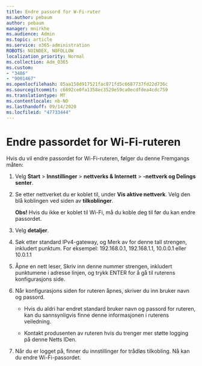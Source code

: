 ```yaml
---
title: Endre passord for W-Fi-ruter
ms.author: pebaum
author: pebaum
manager: mnirkhe
ms.audience: Admin
ms.topic: article
ms.service: o365-administration
ROBOTS: NOINDEX, NOFOLLOW
localization_priority: Normal
ms.collection: Adm_O365
ms.custom:
- "3486"
- "9001467"
ms.openlocfilehash: 85aa158d917521fac871fd5c6687737fd22d736c
ms.sourcegitcommit: c6692ce0fa1358ec3529e59ca0ecdfdea4cdc759
ms.translationtype: MT
ms.contentlocale: nb-NO
ms.lasthandoff: 09/14/2020
ms.locfileid: "47733444"
---
```

# <a name="change-your-wi-fi-router-password"></a>Endre passordet for Wi-Fi-ruteren

Hvis du vil endre passordet for Wi-Fi-ruteren, følger du denne Fremgangs måten:

1. Velg **Start**  >  **Innstillinger**  >  **nettverks & Internett**  >  **-nettverk og Delings senter**.

2. Se etter nettverket du er koblet til, under **Vis aktive nettverk**. Velg den blå koblingen ved siden av **tilkoblinger**.<br>

   **Obs!** Hvis du ikke er koblet til Wi-Fi, må du koble deg til før du kan endre passordet.

3. Velg **detaljer**.

4. Søk etter standard IPv4-gateway, og Merk av for denne tall strengen, inkludert punktum. For eksempel: 192.168.0.1, 192.168.1.1, 10.0.0.1 eller 10.0.1.1

5. Åpne en nett leser, Skriv inn denne nummer strengen, inkludert punktumene i adresse linjen, og trykk ENTER for å gå til ruterens konfigurasjons side.

6. Når konfigurasjons siden for ruteren åpnes, skriver du inn bruker navn og passord.<br>
   - Hvis du aldri har endret standard bruker navn og passord for ruteren, kan du sannsynligvis finne denne informasjonen i ruterens veiledning.

   - Kontakt produsenten av ruteren hvis du trenger mer støtte logging på denne Netts IDen.

7. Når du er logget på, finner du innstillinger for trådløs tilkobling. Nå kan du endre Wi-Fi-passordet.
